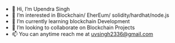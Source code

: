 - 👋 Hi, I’m Upendra Singh
- 👀 I’m interested in Blockchain/ EherEum/ solidity/hardhat/node.js
- 🌱 I’m currently learning blockchain Development
- 💞️ I’m looking to collaborate on Blockchain Projects
- 📫 You can anytime reach me at uvsingh2336@gmail.com

<!---
UV4Crypto/UV4Crypto is a ✨ special ✨ repository because its `README.md` (this file) appears on your GitHub profile.
You can click the Preview link to take a look at your changes.
--->
